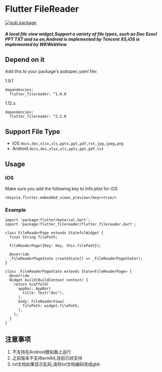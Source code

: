 # Flutter FileReader
[![pub package](https://img.shields.io/pub/v/flutter_filereader.svg)](https://pub.dartlang.org/packages/flutter_filereader)

##### A local file view widget,Support a variety of file types, such as Doc Eexcl PPT TXT and so on,Android is implemented by Tencent X5,iOS is implemented by WKWebView


## Depend on it
Add this to your package's pubspec.yaml file:

1.9.1
```
dependencies:
  flutter_filereader: ^1.0.0
```
1.12.x
```
dependencies:
  flutter_filereader: ^2.2.0
```


## Support File Type
* IOS `docx,doc,xlsx,xls,pptx,ppt,pdf,txt,jpg,jpeg,png`
* Android `docx,doc,xlsx,xls,pptx,ppt,pdf,txt`

## Usage

### iOS
Make sure you add the following key to Info.plist for iOS
```
<key>io.flutter.embedded_views_preview</key><true/>
```
 
### Example
```
import 'package:flutter/material.dart';
import 'package:flutter_filereader/flutter_filereader.dart';

class FileReaderPage extends StatefulWidget {
  final String filePath;

  FileReaderPage({Key: Key, this.filePath});

  @override
  _FileReaderPageState createState() => _FileReaderPageState();
}

class _FileReaderPageState extends State<FileReaderPage> {
  @override
  Widget build(BuildContext context) {
    return Scaffold(
      appBar: AppBar(
        title: Text("doc"),
      ),
      body: FileReaderView(
        filePath: widget.filePath,
      ),
    );
  }
}
```


## 注意事项
1. 不支持在Android模拟器上运行
2. 之前版本不支持arm64,目前已经支持
3. txt文档如果显示乱码,请将txt文档编码改成gbk

